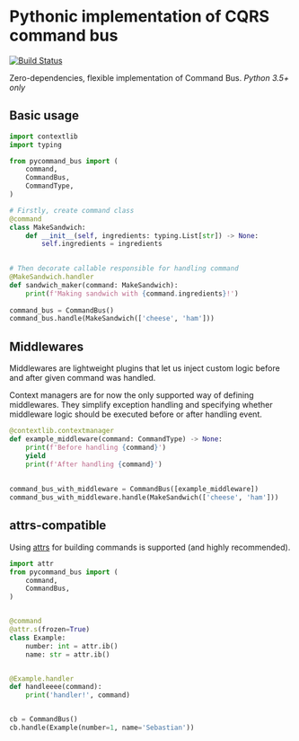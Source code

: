 Pythonic implementation of CQRS command bus 
====
[![Build Status](https://travis-ci.org/Enforcer/pycommand_bus.svg?branch=master)](https://travis-ci.org/Enforcer/pycommand_bus)

Zero-dependencies, flexible implementation of Command Bus. *Python 3.5+ only* 
## Basic usage
```python
import contextlib
import typing

from pycommand_bus import (
    command,
    CommandBus,
    CommandType,
) 

# Firstly, create command class
@command
class MakeSandwich:
    def __init__(self, ingredients: typing.List[str]) -> None:
        self.ingredients = ingredients
        

# Then decorate callable responsible for handling command
@MakeSandwich.handler
def sandwich_maker(command: MakeSandwich):
    print(f'Making sandwich with {command.ingredients}!')
    
command_bus = CommandBus()
command_bus.handle(MakeSandwich(['cheese', 'ham']))
```

## Middlewares
Middlewares are lightweight plugins that let us inject custom logic before and after given command was handled.

Context managers are for now the only supported way of defining middlewares. They simplify exception handling and specifying whether middleware logic should be executed before or after handling event. 
```python
@contextlib.contextmanager
def example_middleware(command: CommandType) -> None:
    print(f'Before handling {command}')
    yield
    print(f'After handling {command}')
    
    
command_bus_with_middleware = CommandBus([example_middleware])
command_bus_with_middleware.handle(MakeSandwich(['cheese', 'ham']))
```

## attrs-compatible
Using [attrs](http://attrs.org/) for building commands is supported (and highly recommended).
```python
import attr
from pycommand_bus import (
    command,
    CommandBus,
)


@command
@attr.s(frozen=True)
class Example:
    number: int = attr.ib()
    name: str = attr.ib()


@Example.handler
def handleeee(command):
    print('handler!', command)


cb = CommandBus()
cb.handle(Example(number=1, name='Sebastian'))
```
